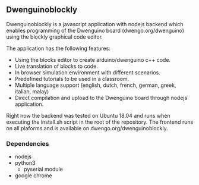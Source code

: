 ## Dwenguinoblockly

Dwenguinoblockly is a javascript application with nodejs backend which enables programming of the Dwenguino board (dwengo.org/dwenguino) using the blockly graphical code editor.

The application has the following features:

* Using the blocks editor to create arduino/dwenguino c++ code.
* Live translation of blocks to code.
* In browser simulation environment with different scenarios.
* Predefined tutorials to be used in a classroom.
* Multiple language support (english, dutch, french, german, greek, italian, malay)
* Direct compilation and upload to the Dwenguino board through nodejs application.


Right now the backend was tested on Ubuntu 18.04 and runs when executing the install.sh script in the root of the repository.
The frontend runs on all plaforms and is available on dwengo.org/dwenguinoblockly.


### Dependencies

* nodejs
* python3
    * pyserial module
* google chrome


